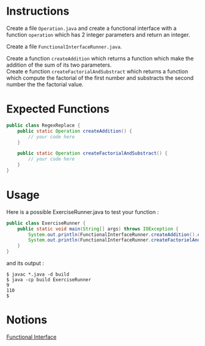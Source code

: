 # Instructions

Create a file `Operation.java` and create a functional interface with a function `operation` which has 2 integer parameters and return an integer.

Create a file `FunctionalInterfaceRunner.java`.

Create a function `createAddition` which returns a function which make the addition of the sum of its two parameters.    
Create e function `createFactorialAndSubstract` which returns a function which compute the factorial of the first number and substracts the second number the the factorial value.


# Expected Functions
```java
public class RegexReplace {
    public static Operation createAddition() {
        // your code here
    }

    public static Operation createFactorialAndSubstract() {
        // your code here
    }
}
```

# Usage

Here is a possible ExerciseRunner.java to test your function
:

```java
public class ExerciseRunner {
    public static void main(String[] args) throws IOException {
        System.out.println(FunctionalInterfaceRunner.createAddition().operation(4, 5));
        System.out.println(FunctionalInterfaceRunner.createFactorielAndSubstract().operation(5, 10));
    }
}
```
          
and its output :
```shell
$ javac *.java -d build
$ java -cp build ExerciseRunner 
9
110
$ 
```

# Notions
[Functional Interface](https://docs.oracle.com/en/java/javase/17/docs/api/java.base/java/lang/FunctionalInterface.html)  

